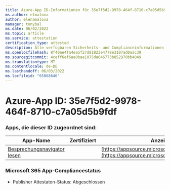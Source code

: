 ```yaml
---
title: Azure-App ID-Informationen für 35e7f5d2-9978-464f-8710-c7a05d5b9fdf
ms.author: elmalova
author: elenamalova
manager: tonybal
ms.date: 06/02/2022
ms.topic: article
ms.service: attestation
certification_type: attested
description: Alle verfügbaren Sicherheits- und Complianceinformationen für 35e7f5d2-9978-464f-8710-c7a05d5b9fdf.
ms.openlocfilehash: 8f40ae4fa4ea5f27d81823e4778e3107ad0aac39
ms.sourcegitcommit: 4ceff6ef6aa0bae1075da646773b852970bb4049
ms.translationtype: MT
ms.contentlocale: de-DE
ms.lasthandoff: 06/03/2022
ms.locfileid: "65868646"
---
```

# <a name="azure-app-id-35e7f5d2-9978-464f-8710-c7a05d5b9fdf"></a>Azure-App ID: 35e7f5d2-9978-464f-8710-c7a05d5b9fdf


### <a name="apps-associated-with-this-id"></a>Apps, die dieser ID zugeordnet sind:
| **App-Name** | **Zertifiziert** | **Anzeigen in AppSource** |
|--------------|---------------|-----------------------|
| [Besprechungsnavigator lesen](../forward/WA200003896.md) |  | [https://appsource.microsoft.com/product/office/WA200003896](https://appsource.microsoft.com/product/office/WA200003896) |

### <a name="microsoft-365-app-compliance-status"></a>Microsoft 365 App-Compliancestatus
- Publisher Attestaton-Status: Abgeschlossen

